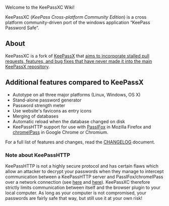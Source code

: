 Welcome to the KeePassXC Wiki!

KeePassXC (*KeePass Cross-platform Community Edition*) is a cross platform community-driven port of the windows application “KeePass Password Safe”.

## About
KeePassXC is a fork of [KeePassX](https://www.keepassx.org/) that [aims to incorporate stalled pull requests, features, and bug fixes that have never made it into the main KeePassX repository](https://github.com/keepassxreboot/keepassx/issues/43).


## Additional features compared to KeePassX
- Autotype on all three major platforms (Linux, Windows, OS X)
- Stand-alone password generator
- Password strength meter
- Use website's favicons as entry icons
- Merging of databases
- Automatic reload when the database changed on disk
- KeePassHTTP support for use with [PassIFox](https://addons.mozilla.org/en-us/firefox/addon/passifox/) in Mozilla Firefox and [chromeIPass](https://chrome.google.com/webstore/detail/chromeipass/ompiailgknfdndiefoaoiligalphfdae) in Google Chrome or Chromium.

For a full list of features and changes, read the [CHANGELOG](CHANGELOG) document.

### Note about KeePassHTTP
KeePassHTTP is not a highly secure protocol and has certain flaws which allow an attacker to decrypt your passwords when they manage to intercept communication between a KeePassHTTP server and PassIFox/chromeIPass over a network connection (see [here](https://github.com/pfn/keepasshttp/issues/258) and [here](https://github.com/keepassxreboot/keepassxc/issues/147)). KeePassXC therefore strictly limits communication between itself and the browser plugin to your local computer. As long as your computer is not compromised, your passwords are fairly safe that way, but still use it at your own risk!